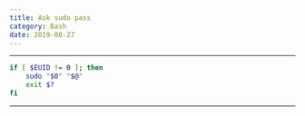 ```yaml
---
title: Ask sudo pass
category: Bash
date: 2019-08-27
---
```


-----

```bash
if [ $EUID != 0 ]; then
    sudo "$0" "$@"
    exit $?
fi
```

-----
